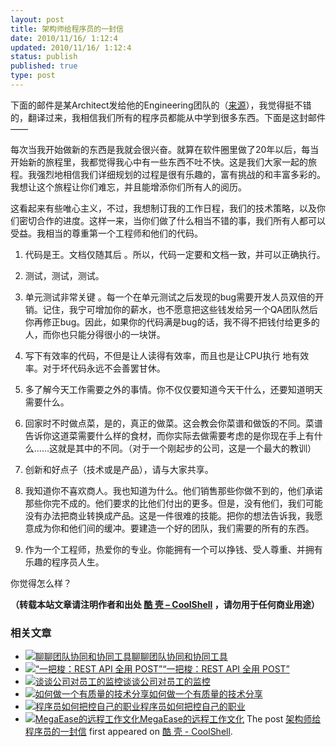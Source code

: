 ```yaml
---
layout: post
title: 架构师给程序员的一封信
date: 2010/11/16/ 1:12:4
updated: 2010/11/16/ 1:12:4
status: publish
published: true
type: post
---
```


下面的邮件是某Architect发给他的Engineering团队的（[来源](http://blog.kapilkaisare.info/from-an-architect-to-a-programmer?c=1)），我觉得挺不错的，翻译过来，我相信我们所有的程序员都能从中学到很多东西。下面是这封邮件——



每次当我开始做新的东西是我就会很兴奋。就算在软件圈里做了20年以后，每当开始新的旅程里，我都觉得我心中有一些东西不吐不快。这是我们大家一起的旅程。我强烈地相信我们详细规划的过程是很有乐趣的，富有挑战的和丰富多彩的。我想让这个旅程让你们难忘，并且能增添你们所有人的阅历。


这看起来有些唯心主义，不过，我想制订我的工作日程，我们的技术策略，以及你们密切合作的进度。这样一来，当你们做了什么相当不错的事，我们所有人都可以受益。我相当的尊重第一个工程师和他们的代码。


1. 代码是王。文档仅随其后 。所以，代码一定要和文档一致，并可以正确执行。


2. 测试，测试，测试。


3. 单元测试非常关键 。每一个在单元测试之后发现的bug需要开发人员双倍的开销。记住，我宁可增加你的薪水，也不愿意把这些钱发给另一个QA团队然后你再修正bug。因此，如果你的代码满是bug的话，我不得不把钱付给更多的人，而你也只能分得很小的一块饼。


4. 写下有效率的代码，不但是让人读得有效率，而且也是让CPU执行 地有效率。对于坏代码永远不会善罢甘休。


5. 多了解今天工作需要之外的事情。你不仅仅要知道今天干什么，还要知道明天需要什么。



6. 回家时不时做点菜，是的，真正的做菜。这会教会你菜谱和做饭的不同。菜谱告诉你这道菜需要什么样的食材，而你实际去做需要考虑的是你现在手上有什么……这就是其中的不同。（对于一个刚起步的公司，这是一个最大的教训）


7. 创新和好点子（技术或是产品），请与大家共享。


8. 我知道你不喜欢商人。我也知道为什么。他们销售那些你做不到的，他们承诺那些你完不成的。他们要求的比他们付出的更多。但是，没有他们，我们可能没有办法把商业转换成产品。这是一件很难的技能。把你的想法告诉我，我愿意成为你和他们间的缓冲。要建造一个好的团队，我们需要的所有的东西。


9. 作为一个工程师，热爱你的专业。你能拥有一个可以挣钱、受人尊重、并拥有乐趣的程序员人生。


你觉得怎么样？





**（转载本站文章请注明作者和出处 [酷 壳 – CoolShell](https://coolshell.cn/) ，请勿用于任何商业用途）**



### 相关文章

* [![聊聊团队协同和协同工具](https://coolshell.cn/wp-content/uploads/2022/10/communication-150x150.png)](https://coolshell.cn/articles/22298.html)[聊聊团队协同和协同工具](https://coolshell.cn/articles/22298.html)
* [![“一把梭：REST API 全用 POST”](https://coolshell.cn/wp-content/uploads/2022/02/http_method-150x150.png)](https://coolshell.cn/articles/22173.html)[“一把梭：REST API 全用 POST”](https://coolshell.cn/articles/22173.html)
* [![谈谈公司对员工的监控](https://coolshell.cn/wp-content/uploads/2022/02/monitoring-150x150.jpeg)](https://coolshell.cn/articles/22157.html)[谈谈公司对员工的监控](https://coolshell.cn/articles/22157.html)
* [![如何做一个有质量的技术分享](https://coolshell.cn/wp-content/uploads/2021/07/knowledge_sharing-300x169-1-150x150.jpeg)](https://coolshell.cn/articles/21589.html)[如何做一个有质量的技术分享](https://coolshell.cn/articles/21589.html)
* [![程序员如何把控自己的职业](https://coolshell.cn/wp-content/uploads/2020/08/programmer.01-e1596792460687-150x150.png)](https://coolshell.cn/articles/20977.html)[程序员如何把控自己的职业](https://coolshell.cn/articles/20977.html)
* [![MegaEase的远程工作文化](https://coolshell.cn/wp-content/uploads/2020/01/remote-150x150.jpg)](https://coolshell.cn/articles/20765.html)[MegaEase的远程工作文化](https://coolshell.cn/articles/20765.html)
The post [架构师给程序员的一封信](https://coolshell.cn/articles/3281.html) first appeared on [酷 壳 - CoolShell](https://coolshell.cn).